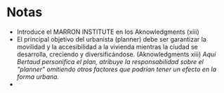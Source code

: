 # Notas

* Introduce el MARRON INSTITUTE en los Aknowledgments (xiii)
* El principal objetivo del urbanista (planner) debe ser garantizar la movilidad y la accesibilidad a la vivienda mientras la ciudad se desarrolla, creciendo y diversificándose. (Aknowledgments xiii) *Aquí Bertaud personifica el plan, atribuye la responsabilidad sobre el "planner" omitiendo otros factores que podrían tener un efecto en la forma urbana.*
* 
